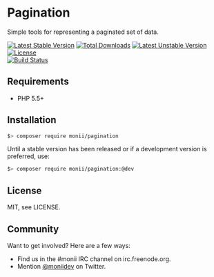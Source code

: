 Pagination
==========

Simple tools for representing a paginated set of data.

[![Latest Stable Version](https://poser.pugx.org/monii/pagination/v/stable)](https://packagist.org/packages/monii/pagination)
[![Total Downloads](https://poser.pugx.org/monii/pagination/downloads)](https://packagist.org/packages/monii/pagination)
[![Latest Unstable Version](https://poser.pugx.org/monii/pagination/v/unstable)](https://packagist.org/packages/monii/pagination)
[![License](https://poser.pugx.org/monii/pagination/license)](https://packagist.org/packages/monii/pagination)
<br>
[![Build Status](https://travis-ci.org/monii/monii-pagination.svg?branch=master)](https://travis-ci.org/monii/monii-pagination)


Requirements
------------

 * PHP 5.5+


Installation
------------

```bash
$> composer require monii/pagination
```

Until a stable version has been released or if a development version is preferred, use:

```bash
$> composer require monii/pagination:@dev
```


License
-------

MIT, see LICENSE.


Community
---------

Want to get involved? Here are a few ways:

 * Find us in the #monii IRC channel on irc.freenode.org.
 * Mention [@moniidev](https://twitter.com/moniidev) on Twitter.
